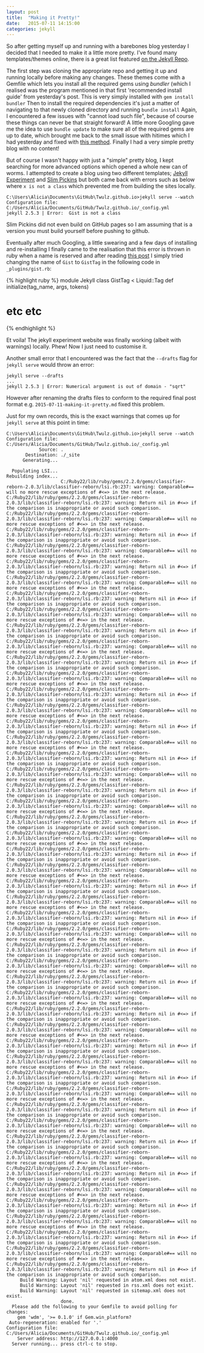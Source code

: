 ```yaml
---
layout: post
title:  "Making it Pretty!"
date:   2015-07-11 14:15:00
categories: jekyll
---
```


So after getting myself up and running with a barebones blog yesterday I decided that I needed to make it a little more pretty. I've found many templates/themes online, there is a great list featured [on the Jekyll Repo][jekyllthemes].

The first step was cloning the appropriate repo and getting it up and running locally before making any changes. These themes come with a Gemfile which lets you install all the required gems using *bundler* (which I realised was the program mentioned in that first 'recommended install guide' from yesterday's post. This is very simply installed with `gem install bundler`
Then to install the required dependencies it's just a matter of navigating to that newly cloned directory and running `bundle install`
Again, I encountered a few issues with "cannot load such file", because of course these things can never be that straight forward!
A little more Googling gave me the idea to use `bundle update` to make sure all of the required gems are up to date, which brought me back to the small issue with hitimes which I had yesterday and fixed with [this method][stackoverflow].
Finally I had a very simple pretty blog with no content!

But of course I wasn't happy with just a "simple" pretty blog, I kept searching for more advanced options which opened a whole new can of worms. I attempted to create a blog using two different templates; [Jekyll Experiment][jekyll-experiment] and [Slim Pickins][slim-pickins] but both came back with errors such as below where `x is not a class` which prevented me from building the sites locally.

```
C:\Users\Alicia\Documents\GitHub\Twulz.github.io>jekyll serve --watch
Configuration file: C:/Users/Alicia/Documents/GitHub/Twulz.github.io/_config.yml
jekyll 2.5.3 | Error:  Gist is not a class
```

Slim Pickins did not even build on GitHub pages so I am assuming that is a version you must build yourself before pushing to github.

Eventually after much Googling, a little swearing and a few days of installing and re-installing I finally came to the realisation that this error is thrown in ruby when a name is reserved and after reading [this post][gist] I simply tried changing the name of `Gist` to `GistTag` in the following code in `_plugins/gist.rb`:

{% highlight ruby %}
module Jekyll
  class GistTag < Liquid::Tag
    def initialize(tag_name, args, tokens)
# etc etc
{% endhighlight %}

Et voila! The jekyll experiment website was finally working (albeit with warnings) locally. Phew! Now I just need to customise it.

Another small error that I encountered was the fact that the `--drafts` flag for `jekyll serve` would throw an error:

```
jekyll serve --drafts
...
jekyll 2.5.3 | Error: Numerical argument is out of domain - "sqrt"
```

However after renaming the drafts files to conform to the required final post format e.g. `2015-07-11-making-it-pretty.md` fixed this problem.




Just for my own records, this is the exact warnings that comes up for `jekyll serve` at this point in time:

```
C:\Users\Alicia\Documents\GitHub\Twulz.github.io>jekyll serve --watch
Configuration file: C:/Users/Alicia/Documents/GitHub/Twulz.github.io/_config.yml
            Source: .
       Destination: ./_site
      Generating...

  Populating LSI...
Rebuilding index...
                    C:/Ruby22/lib/ruby/gems/2.2.0/gems/classifier-reborn-2.0.3/lib/classifier-reborn/lsi.rb:237: warning: Comparable#== will no more rescue exceptions of #<=> in the next release.
C:/Ruby22/lib/ruby/gems/2.2.0/gems/classifier-reborn-2.0.3/lib/classifier-reborn/lsi.rb:237: warning: Return nil in #<=> if the comparison is inappropriate or avoid such comparison.
C:/Ruby22/lib/ruby/gems/2.2.0/gems/classifier-reborn-2.0.3/lib/classifier-reborn/lsi.rb:237: warning: Comparable#== will no more rescue exceptions of #<=> in the next release.
C:/Ruby22/lib/ruby/gems/2.2.0/gems/classifier-reborn-2.0.3/lib/classifier-reborn/lsi.rb:237: warning: Return nil in #<=> if the comparison is inappropriate or avoid such comparison.
C:/Ruby22/lib/ruby/gems/2.2.0/gems/classifier-reborn-2.0.3/lib/classifier-reborn/lsi.rb:237: warning: Comparable#== will no more rescue exceptions of #<=> in the next release.
C:/Ruby22/lib/ruby/gems/2.2.0/gems/classifier-reborn-2.0.3/lib/classifier-reborn/lsi.rb:237: warning: Return nil in #<=> if the comparison is inappropriate or avoid such comparison.
C:/Ruby22/lib/ruby/gems/2.2.0/gems/classifier-reborn-2.0.3/lib/classifier-reborn/lsi.rb:237: warning: Comparable#== will no more rescue exceptions of #<=> in the next release.
C:/Ruby22/lib/ruby/gems/2.2.0/gems/classifier-reborn-2.0.3/lib/classifier-reborn/lsi.rb:237: warning: Return nil in #<=> if the comparison is inappropriate or avoid such comparison.
C:/Ruby22/lib/ruby/gems/2.2.0/gems/classifier-reborn-2.0.3/lib/classifier-reborn/lsi.rb:237: warning: Comparable#== will no more rescue exceptions of #<=> in the next release.
C:/Ruby22/lib/ruby/gems/2.2.0/gems/classifier-reborn-2.0.3/lib/classifier-reborn/lsi.rb:237: warning: Return nil in #<=> if the comparison is inappropriate or avoid such comparison.
C:/Ruby22/lib/ruby/gems/2.2.0/gems/classifier-reborn-2.0.3/lib/classifier-reborn/lsi.rb:237: warning: Comparable#== will no more rescue exceptions of #<=> in the next release.
C:/Ruby22/lib/ruby/gems/2.2.0/gems/classifier-reborn-2.0.3/lib/classifier-reborn/lsi.rb:237: warning: Return nil in #<=> if the comparison is inappropriate or avoid such comparison.
C:/Ruby22/lib/ruby/gems/2.2.0/gems/classifier-reborn-2.0.3/lib/classifier-reborn/lsi.rb:237: warning: Comparable#== will no more rescue exceptions of #<=> in the next release.
C:/Ruby22/lib/ruby/gems/2.2.0/gems/classifier-reborn-2.0.3/lib/classifier-reborn/lsi.rb:237: warning: Return nil in #<=> if the comparison is inappropriate or avoid such comparison.
C:/Ruby22/lib/ruby/gems/2.2.0/gems/classifier-reborn-2.0.3/lib/classifier-reborn/lsi.rb:237: warning: Comparable#== will no more rescue exceptions of #<=> in the next release.
C:/Ruby22/lib/ruby/gems/2.2.0/gems/classifier-reborn-2.0.3/lib/classifier-reborn/lsi.rb:237: warning: Return nil in #<=> if the comparison is inappropriate or avoid such comparison.
C:/Ruby22/lib/ruby/gems/2.2.0/gems/classifier-reborn-2.0.3/lib/classifier-reborn/lsi.rb:237: warning: Comparable#== will no more rescue exceptions of #<=> in the next release.
C:/Ruby22/lib/ruby/gems/2.2.0/gems/classifier-reborn-2.0.3/lib/classifier-reborn/lsi.rb:237: warning: Return nil in #<=> if the comparison is inappropriate or avoid such comparison.
C:/Ruby22/lib/ruby/gems/2.2.0/gems/classifier-reborn-2.0.3/lib/classifier-reborn/lsi.rb:237: warning: Comparable#== will no more rescue exceptions of #<=> in the next release.
C:/Ruby22/lib/ruby/gems/2.2.0/gems/classifier-reborn-2.0.3/lib/classifier-reborn/lsi.rb:237: warning: Return nil in #<=> if the comparison is inappropriate or avoid such comparison.
C:/Ruby22/lib/ruby/gems/2.2.0/gems/classifier-reborn-2.0.3/lib/classifier-reborn/lsi.rb:237: warning: Comparable#== will no more rescue exceptions of #<=> in the next release.
C:/Ruby22/lib/ruby/gems/2.2.0/gems/classifier-reborn-2.0.3/lib/classifier-reborn/lsi.rb:237: warning: Return nil in #<=> if the comparison is inappropriate or avoid such comparison.
C:/Ruby22/lib/ruby/gems/2.2.0/gems/classifier-reborn-2.0.3/lib/classifier-reborn/lsi.rb:237: warning: Comparable#== will no more rescue exceptions of #<=> in the next release.
C:/Ruby22/lib/ruby/gems/2.2.0/gems/classifier-reborn-2.0.3/lib/classifier-reborn/lsi.rb:237: warning: Return nil in #<=> if the comparison is inappropriate or avoid such comparison.
C:/Ruby22/lib/ruby/gems/2.2.0/gems/classifier-reborn-2.0.3/lib/classifier-reborn/lsi.rb:237: warning: Comparable#== will no more rescue exceptions of #<=> in the next release.
C:/Ruby22/lib/ruby/gems/2.2.0/gems/classifier-reborn-2.0.3/lib/classifier-reborn/lsi.rb:237: warning: Return nil in #<=> if the comparison is inappropriate or avoid such comparison.
C:/Ruby22/lib/ruby/gems/2.2.0/gems/classifier-reborn-2.0.3/lib/classifier-reborn/lsi.rb:237: warning: Comparable#== will no more rescue exceptions of #<=> in the next release.
C:/Ruby22/lib/ruby/gems/2.2.0/gems/classifier-reborn-2.0.3/lib/classifier-reborn/lsi.rb:237: warning: Return nil in #<=> if the comparison is inappropriate or avoid such comparison.
C:/Ruby22/lib/ruby/gems/2.2.0/gems/classifier-reborn-2.0.3/lib/classifier-reborn/lsi.rb:237: warning: Comparable#== will no more rescue exceptions of #<=> in the next release.
C:/Ruby22/lib/ruby/gems/2.2.0/gems/classifier-reborn-2.0.3/lib/classifier-reborn/lsi.rb:237: warning: Return nil in #<=> if the comparison is inappropriate or avoid such comparison.
C:/Ruby22/lib/ruby/gems/2.2.0/gems/classifier-reborn-2.0.3/lib/classifier-reborn/lsi.rb:237: warning: Comparable#== will no more rescue exceptions of #<=> in the next release.
C:/Ruby22/lib/ruby/gems/2.2.0/gems/classifier-reborn-2.0.3/lib/classifier-reborn/lsi.rb:237: warning: Return nil in #<=> if the comparison is inappropriate or avoid such comparison.
C:/Ruby22/lib/ruby/gems/2.2.0/gems/classifier-reborn-2.0.3/lib/classifier-reborn/lsi.rb:237: warning: Comparable#== will no more rescue exceptions of #<=> in the next release.
C:/Ruby22/lib/ruby/gems/2.2.0/gems/classifier-reborn-2.0.3/lib/classifier-reborn/lsi.rb:237: warning: Return nil in #<=> if the comparison is inappropriate or avoid such comparison.
C:/Ruby22/lib/ruby/gems/2.2.0/gems/classifier-reborn-2.0.3/lib/classifier-reborn/lsi.rb:237: warning: Comparable#== will no more rescue exceptions of #<=> in the next release.
C:/Ruby22/lib/ruby/gems/2.2.0/gems/classifier-reborn-2.0.3/lib/classifier-reborn/lsi.rb:237: warning: Return nil in #<=> if the comparison is inappropriate or avoid such comparison.
C:/Ruby22/lib/ruby/gems/2.2.0/gems/classifier-reborn-2.0.3/lib/classifier-reborn/lsi.rb:237: warning: Comparable#== will no more rescue exceptions of #<=> in the next release.
C:/Ruby22/lib/ruby/gems/2.2.0/gems/classifier-reborn-2.0.3/lib/classifier-reborn/lsi.rb:237: warning: Return nil in #<=> if the comparison is inappropriate or avoid such comparison.
C:/Ruby22/lib/ruby/gems/2.2.0/gems/classifier-reborn-2.0.3/lib/classifier-reborn/lsi.rb:237: warning: Comparable#== will no more rescue exceptions of #<=> in the next release.
C:/Ruby22/lib/ruby/gems/2.2.0/gems/classifier-reborn-2.0.3/lib/classifier-reborn/lsi.rb:237: warning: Return nil in #<=> if the comparison is inappropriate or avoid such comparison.
C:/Ruby22/lib/ruby/gems/2.2.0/gems/classifier-reborn-2.0.3/lib/classifier-reborn/lsi.rb:237: warning: Comparable#== will no more rescue exceptions of #<=> in the next release.
C:/Ruby22/lib/ruby/gems/2.2.0/gems/classifier-reborn-2.0.3/lib/classifier-reborn/lsi.rb:237: warning: Return nil in #<=> if the comparison is inappropriate or avoid such comparison.
C:/Ruby22/lib/ruby/gems/2.2.0/gems/classifier-reborn-2.0.3/lib/classifier-reborn/lsi.rb:237: warning: Comparable#== will no more rescue exceptions of #<=> in the next release.
C:/Ruby22/lib/ruby/gems/2.2.0/gems/classifier-reborn-2.0.3/lib/classifier-reborn/lsi.rb:237: warning: Return nil in #<=> if the comparison is inappropriate or avoid such comparison.
C:/Ruby22/lib/ruby/gems/2.2.0/gems/classifier-reborn-2.0.3/lib/classifier-reborn/lsi.rb:237: warning: Comparable#== will no more rescue exceptions of #<=> in the next release.
C:/Ruby22/lib/ruby/gems/2.2.0/gems/classifier-reborn-2.0.3/lib/classifier-reborn/lsi.rb:237: warning: Return nil in #<=> if the comparison is inappropriate or avoid such comparison.
C:/Ruby22/lib/ruby/gems/2.2.0/gems/classifier-reborn-2.0.3/lib/classifier-reborn/lsi.rb:237: warning: Comparable#== will no more rescue exceptions of #<=> in the next release.
C:/Ruby22/lib/ruby/gems/2.2.0/gems/classifier-reborn-2.0.3/lib/classifier-reborn/lsi.rb:237: warning: Return nil in #<=> if the comparison is inappropriate or avoid such comparison.
C:/Ruby22/lib/ruby/gems/2.2.0/gems/classifier-reborn-2.0.3/lib/classifier-reborn/lsi.rb:237: warning: Comparable#== will no more rescue exceptions of #<=> in the next release.
C:/Ruby22/lib/ruby/gems/2.2.0/gems/classifier-reborn-2.0.3/lib/classifier-reborn/lsi.rb:237: warning: Return nil in #<=> if the comparison is inappropriate or avoid such comparison.
     Build Warning: Layout 'nil' requested in atom.xml does not exist.
     Build Warning: Layout 'nil' requested in rss.xml does not exist.
     Build Warning: Layout 'nil' requested in sitemap.xml does not exist.
                    done.
  Please add the following to your Gemfile to avoid polling for changes:
    gem 'wdm', '>= 0.1.0' if Gem.win_platform?
 Auto-regeneration: enabled for '.'
Configuration file: C:/Users/Alicia/Documents/GitHub/Twulz.github.io/_config.yml
    Server address: http://127.0.0.1:4000
  Server running... press ctrl-c to stop.
```


[jekyllthemes]:		https://github.com/jekyll/jekyll/wiki/Themes
[jekyll-experiment]:https://github.com/tokkonopapa/jekyll-experiment
[slim-pickins]:		https://github.com/chrisanthropic/slim-pickins-jekyll-theme
[stackoverflow]:	http://stackoverflow.com/questions/28985481/hitimes-require-error-when-running-jekyll-serve-on-windows-8-1
[gist]:				http://brandontilley.com/2011/01/31/gist-tag-for-jekyll.html